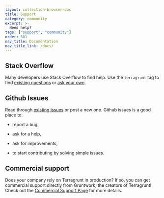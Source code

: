 ```yaml
---
layout: collection-browser-doc
title: Support
category: community
excerpt: >-
  Need help?
tags: ["support", "community"]
order: 301
nav_title: Documentation
nav_title_link: /docs/
---
```


## Stack Overflow

Many developers use Stack Overflow to find help. Use the `terragrunt` tag to find [existing questions](https://stackoverflow.com/questions/tagged/terragrunt) or [ask your own](https://stackoverflow.com/questions/ask?tags=terragrunt).

## Github Issues

Read through [existing issues](https://github.com/gruntwork-io/terragrunt/issues) or post a new one. Github issues is a good place to:

  - report a bug,

  - ask for a help,

  - ask for improvements,

  - to start contributing by solving simple issues.

## Commercial support

Does your company rely on Terragrunt in production? If so, you can get commercial support directly from Gruntwork, the creators of Terragrunt! Check out the [Commercial Support Page](https://github.com/terraform-modules-krish/terragrunt/blob/v0.28.14/commercial-support/) for more details.
